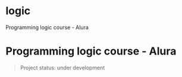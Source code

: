 # logic
Programming logic course  - Alura

<h1> Programming logic course - Alura </h1>

> Project status: under development
